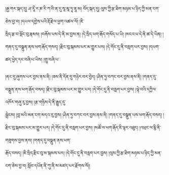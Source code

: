 ﻿  
།རྒྱ་གར་སྐད་དུ། ཤ་རཱྀ་ར་ཎ་རི་ཀ་བི་ན་དུ་སཱ་མཱ་ཏཱ་ནཱ་མ། བོད་སྐད་དུ། ལུས་ཀྱི་རྩ་ཐིག་མཉམ་པ་ཉིད་ཀྱི་མན་ངག་ཅེས་བྱ་བ། །དཔལ་དགྱེས་པའི་རྡོ་རྗེ་ལ་ཕྱག་འཚལ་ལོ། །ཇི་  
སྲིད་རྩ་བ་སྡོང་བུ་རྣམས། །བརྐོས་པས་དེ་ནི་མ་བྱས་ན། །དེ་སྲིད་ཕག་རྒོད་གསོད་པ་ཡི། །མངའ་པ་དེ་ནི་ཚ་དེ་ཡིན། །གནད་དུ་བསྣུན་ནས་ཕག་རྒོད་གསད། །རྫིང་བུ་སྐམས་པར་མ་གྱུར་པས། །དེ་གོང་དུ་ནི་བརླག་པར་བྱས། །དཔག་ཚད་ཕྱེད་དང་བཞི་པ་ཡིས། །གྲུ་བཞི་པ་  
  
།ནང་དུ་ཞུགས་པར་བྱས་ནས་ནི། །ཟས་ནི་དོན་དུ་གཉེར་བར་བྱེད། །ཤིན་ཏུ་བཀང་བར་བྱས་ནས་ནི། །གནད་དུ་བསྣུན་ནས་ཕག་རྒོད་བསད། །རྫིང་བུ་སྐམས་པར་མ་གྱུར་པར། །དེ་གོང་དུ་ནི་བརླག་པར་བྱས། །ལྟེ་བའི་དཀྱིལ་འཁོར་གཞུ་རུ་བྱས། །རྩ་གཉིས་དེ་ནི་རྒྱུད་དུ་  
སྦྲེངས། །བླ་མའི་མན་ངག་མདའ་རུ་བྱས། །ཤིན་ཏུ་བཀང་བར་བྱས་ནས་ནི། །གནད་དུ་བསྣུན་པས་ཕག་རྒོད་བསད། །རྫིང་བུ་སྐམས་པར་མ་གྱུར་པར། །དེ་གོང་དུ་ནི་བརླག་པར་བྱས། །མཚོ་ལ་ཕག་རྒོད་ཇི་ལྟར་འཐུང། །འཕྲང་ལ་རྙི་ནི་གཟུགས་བྱས་ནས། །གནད་དུ་བསྣུན་ནས་ཕག་  
རྒོད་བསད། །ཇི་སྲིད་རྫིང་བུ་མ་སྐམས་པར། །དེ་གོང་དུ་ནི་བརླག་པར་བྱས། །ལུས་ཀྱི་རྩ་ཐིག་མཉམ་པ་ཉིད་ཀྱི་མན་ངག་ཅེས་བྱ་བ། སློབ་དཔོན་ནི་ཀུ་ནི་ས་མཛད་པར་རྫོགས་སོ།།  
  
  
